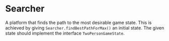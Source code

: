 # Searcher
A platform that finds the path to the most desirable game state. This is achieved by giving `Searcher.findBestPathForMax()` an initial state. The given state should implement the interface `TwoPersonGameState`.
